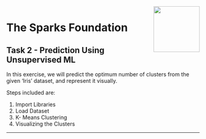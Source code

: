 <img align = right height = 120 width = 120 src = https://www.thesparksfoundationsingapore.org/images/logo_small.png>

# **The Sparks Foundation**

## **Task 2 - Prediction Using Unsupervised ML**
In this exercise, we will predict the optimum number of clusters from the given ‘Iris’ dataset, and represent it visually.

Steps included are:
1. Import Libraries
2. Load Dataset
3. K- Means Clustering
4. Visualizing the Clusters

---
